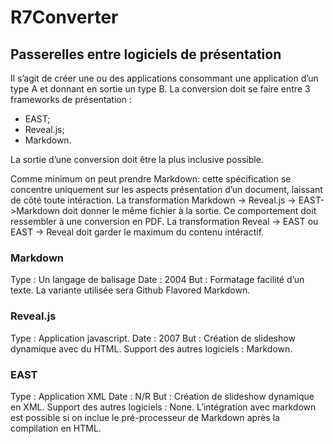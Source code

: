# R7Converter

## Passerelles entre logiciels de présentation

Il s’agit de créer une ou des applications consommant une application d’un type A et donnant en sortie un type B.
La conversion doit se faire entre 3 frameworks de présentation :
* EAST;
* Reveal.js;
* Markdown. 
 
La sortie d’une conversion doit être la plus inclusive possible. 

Comme minimum on peut prendre Markdown: cette spécification se concentre uniquement sur les aspects présentation d’un document, laissant de côté toute intéraction.
La transformation Markdown -> Reveal.js -> EAST->Markdown doit donner le même fichier à la sortie. Ce comportement doit ressembler à une conversion en PDF. 
La transformation Reveal -> EAST ou EAST -> Reveal doit garder le maximum du contenu intéractif. 

### Markdown
Type : Un langage de balisage
Date : 2004
But : Formatage facilité d’un texte.
La variante utilisée sera Github Flavored Markdown.

### Reveal.js
Type : Application javascript. 
Date : 2007
But : Création de slideshow dynamique avec du HTML.
Support des autres logiciels : Markdown.

### EAST
Type : Application XML 
Date : N/R
But : Création de slideshow dynamique en XML.
Support des autres logiciels : None. 
L’intégration avec markdown est possible si on inclue le pré-processeur de Markdown après la compilation en HTML. 


